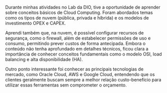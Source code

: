 Durante minhas atividades no Lab da DIO, tive a oportunidade de aprender sobre conceitos básicos de Cloud Computing. Foram abordados temas como os tipos de nuvem (pública, privada e híbrida) e os modelos de investimento OPEX e CAPEX.

Aprendi também que, na nuvem, é possível configurar recursos de segurança, como o firewall, além de estabelecer permissões de uso e consumo, permitindo prever custos de forma antecipada. Embora o conteúdo não tenha aprofundado em detalhes técnicos, ficou clara a importância de conhecer conceitos fundamentais como o modelo OSI, load balancing e alta disponibilidade (HA).

Outro ponto interessante foi conhecer as principais tecnologias de mercado, como Oracle Cloud, AWS e Google Cloud, entendendo que os clientes geralmente buscam sempre a melhor relação custo-benefício para utilizar essas ferramentas sem comprometer o orçamento.
